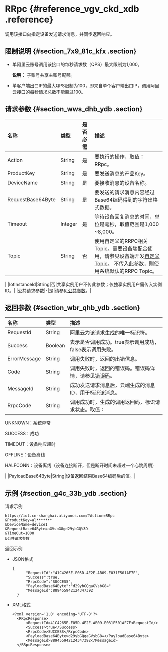 # RRpc {#reference_vgv_ckd_xdb .reference}

调用该接口向指定设备发送请求消息，并同步返回响应。

## 限制说明 {#section_7x9_81c_kfx .section}

-   单阿里云账号调用该接口的每秒请求数（QPS）最大限制为1,000。

    **说明：** 子账号共享主账号配额。

-   单客户端出口IP的最大QPS限制为100，即来自单个客户端出口IP，调用阿里云接口的每秒请求总数不能超过100。

## 请求参数 {#section_wws_dhb_ydb .section}

|名称|类型|是否必需|描述|
|:-|:-|:---|:-|
|Action|String|是|要执行的操作，取值：RRpc。|
|ProductKey|String|是|要发送消息的产品Key。|
|DeviceName|String|是|要接收消息的设备名称。|
|RequestBase64Byte|String|是|要发送的请求消息内容经过Base64编码得到的字符串格式数据。|
|Timeout|Integer|是|等待设备回复消息的时间，单位是毫秒，取值范围是1,000 ~8,000。|
|Topic|String|否|使用自定义的RRPC相关Topic。需要设备端配合使用，请参见设备端开发[自定义Topic](../../../../intl.zh-CN/用户指南/RRPC/调用自定义Topic.md#)。 不传入此参数，则使用系统默认的RRPC Topic。

 |
|IotInstanceId|String|否|共享实例用户不传此参数；仅独享实例用户需传入实例ID。|
|公共请求参数|-|是|请参见[公共参数](intl.zh-CN/云端开发指南/云端API参考/公共参数.md#)。|

## 返回参数 {#section_wbr_qhb_ydb .section}

|名称|类型|描述|
|:-|:-|:-|
|RequestId|String|阿里云为该请求生成的唯一标识符。|
|Success|Boolean|表示是否调用成功。true表示调用成功，false表示调用失败。|
|ErrorMessage|String|调用失败时，返回的出错信息。|
|Code|String|调用失败时，返回的错误码。错误码详情，请参见[错误码](intl.zh-CN/云端开发指南/云端API参考/错误码.md#)。|
|MessageId|String|成功发送请求消息后，云端生成的消息ID，用于标识该消息。|
|RrpcCode|String| 调用成功时，生成的调用返回码，标识请求状态。取值：

 UNKNOWN：系统异常

 SUCCESS：成功

 TIMEOUT：设备响应超时

 OFFLINE：设备离线

 HALFCONN：设备离线（设备连接断开，但是断开时间未超过一个心跳周期）

 |
|PayloadBase64Byte|String|设备返回结果Base64编码后的值。|

## 示例 {#section_g4c_33b_ydb .section}

请求示例

``` {#codeblock_8i5_vvc_ufh}
https://iot.cn-shanghai.aliyuncs.com/?Action=RRpc
&ProductKey=al*******
&DeviceName=device1
&RequestBase64Byte=aGVsbG8gd29ybGQ%3D
&TimeOut=1000
&公共请求参数
```

返回示例

-   JSON格式

    ``` {#codeblock_b3a_ahw_x1o}
    {
          "RequestId":"41C4265E-F05D-4E2E-AB09-E031F501AF7F",
          "Success":true,
          "RrpcCode":"SUCCESS",
          "PayloadBase64Byte":"d29ybGQgaGVsbG8="
          "MessageId":889455942124347392
      }
    ```

-   XML格式

    ``` {#codeblock_noc_hyk_932}
    <?xml version='1.0' encoding='UTF-8'?>
      <RRpcResponse>
          <RequestId>41C4265E-F05D-4E2E-AB09-E031F501AF7F<RequestId/>
          <Success>true</Success>
          <RrpcCode>SUCCESS</RrpcCode>
          <PayloadBase64Byte>d29ybGQgaGVsbG8=</PayloadBase64Byte>
          <MessageId>889455942124347392</MessageId>
      </RRpcResponse>
    ```


